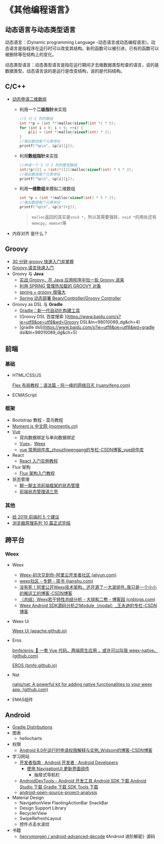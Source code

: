 # 《其他编程语言》



## 动态语言与动态类型语言

动态语言：(Dynamic programming Language -动态语言或动态编程语言)，动态语言是指程序在运行时可以改变其结构，新的函数可以被引进，已有的函数可以被删除等在结构上的变化。

动态类型语言：动态类型语言是指在运行期间才去做数据类型检查的语言，说的是数据类型，动态语言说的是运行是改变结构，说的是代码结构。





## C/C++

- [动态申请二维数组 ](https://blog.csdn.net/qq_41822235/article/details/81142107)

  - 利用一个**二级指针**来实现

    ```c
    //5 行 2 列的数组
    int **p = (int **)malloc(sizeof(int *) * 5);
    for (int i = 0; i < 5; ++i) {
        p[i] = (int *)malloc(sizeof(int) * 2);
    }
    //输出数组每个元素地址
    printf("%p\n", &p[i][j]);
    ```

  - 利用**数组指针**来实现

    ```c
    //申请一个 5 行 2 列的整型数组
    int(*p)[2] = (int(*)[2])malloc(sizeof(int) * 5 * 2);
    //输出数组每个元素地址
    printf("%p\n", &p[i][j]);
    ```

  - 利用**一维数组**来模拟二维数组

    ```c
    int *p = (int *)malloc(sizeof(int) * 5 * 2);
    //输出数组每个元素地址
    printf("%p\n", &p[i*2+j]);
    ```

    > `malloc`返回的其实是`void *`，所以其需要强转，`void *`的用处还有`memcpy`，`memset`等

- 内存对齐 是什么？





## Groovy

- [30 分钟 groovy 快速入门并掌握 ](https://www.cnblogs.com/amosli/p/3970810.html)
- [Groovy 语言快速入门 ](https://www.jianshu.com/p/e8dec95c4326)
- Groovy 与 **Java**
  - [实战 Groovy，在 Java 应用程序中加一些 Groovy 进来 ](https://www.ibm.com/developerworks/cn/java/j-pg05245/)
  - [利用 SPRING 管理热加载的 GROOVY 对象 ](https://palexu.github.io/posts/spring-dynamic-load-groovy-bean?hmsr=toutiao.io&utm_medium=toutiao.io&utm_source=toutiao.io)
  - [spring + groovy 很强大 ](https://blog.csdn.net/qq362228416/article/details/8811136)
  - [Spring 动态部署 Bean/Controller/Groovy Controller](https://jinnianshilongnian.iteye.com/blog/1999284)
- Groovy as DSL 与 **Gradle**
  - [Gradle：新一代自动化构建工具 ](http://hao.jobbole.com/gradle/)
  - [Groovy DSL 百度搜索 ](https://www.baidu.com/s?ie=utf8&oe=utf8&wd=Groovy DSL&tn=98010089_dg&ch=4)
  - [gradle dsl](https://www.baidu.com/s?ie=utf8&oe=utf8&wd=gradle dsl&tn=98010089_dg&ch=5)





## 前端

### 基础

- HTML/CSS/JS

  [Flex 布局教程：语法篇 - 阮一峰的网络日志 (ruanyifeng.com)](http://www.ruanyifeng.com/blog/2015/07/flex-grammar.html)

- ECMAScript

### 框架

- Bootstrap 教程 - 菜鸟教程
- [Moment.js 中文网 (momentjs.cn)](http://momentjs.cn/)
- [Vue](https://cn.vuejs.org/)
  - 双向数据绑定与单向数据绑定
  - [Vuex](https://vuex.vuejs.org/zh/)，[Weex](http://weex.apache.org/cn/)
  - [vue 常用组件库_zhouzhiwengang的专栏-CSDN博客_vue组件库](https://blog.csdn.net/zhouzhiwengang/article/details/72621219)
- React
  - [React 入门实例教程 ](http://www.ruanyifeng.com/blog/2015/03/react.html)
- Flux 架构
  - [Flux 架构入门教程 ](http://www.ruanyifeng.com/blog/2016/01/flux.html)
- 状态管理
  - [聊一聊主流前端框架的状态管理 ](https://www.cnblogs.com/axel10/archive/2018/03/15/8571757.html)
  - [前端状态管理请三思 ](https://juejin.im/post/59fd94475188254115703461)

### 其他

- [给 2019 前端的 5 个建议 ](https://juejin.im/post/5c617c576fb9a049e93d33a4)
- [浏览器原理系列 10 篇正式完结 ](https://juejin.im/post/5c6d3e026fb9a04a0d576f98)





## 跨平台

### Weex

- Weex
  - [Weex-初次见到你-阿里云开发者社区 (aliyun.com)](https://developer.aliyun.com/article/59341)
  - [weex社区 - 专题 - 简书 (jianshu.com)](https://www.jianshu.com/c/f152a6d31479)
  - [没有死！阿里公开Weex技术架构，还开源了一大波组件_我只是一个小小的搬运工的博客-CSDN博客](https://blog.csdn.net/zz901214/article/details/79168707)
  - [（总结）Weex若干特性总结分析 - 大球和二憨 - 博客园 (cnblogs.com)](https://www.cnblogs.com/lightsun/p/5880753.html)
  - [Weex Android SDK源码分析之Module（modal）_王永迪的专栏-CSDN博客](https://blog.csdn.net/walid1992/article/details/51706199)

- Weex Ui

  [Weex Ui (apache.github.io)](https://apache.github.io/incubator-weex-ui/#/)

* Eros

  [bmfe/eros: 📱 一套 Vue 代码，两端原生应用 ，或许可以叫我 weex-native。 (github.com)](https://github.com/bmfe/eros)

  [EROS (bmfe.github.io)](https://bmfe.github.io/eros-docs/#/?id=介绍)

* Nat

  [natjs/nat: A powerful kit for adding native functionalities to your weex app. (github.com)](https://github.com/natjs/nat)

* EMAS组件





## Android

- [Gradle Distributions](https://services.gradle.org/distributions)
- 图表
  - hellocharts
- 权限
  - [Android 6.0在运行时申请权限解释与实例_Widsom的博客-CSDN博客](https://blog.csdn.net/qq_33689414/article/details/52650803)
- 学习网站
  - [开发者指南 · Android 开发者 · Android Developers](https://developer.android.com/guide)
    - [使用 NavigationUI 更新界面组件 ](https://developer.android.com/guide/navigation/navigation-ui#add_a_navigation_drawer)
      - 抽屉式导航栏
  - [AndroidDevTools - Android 开发工具 Android SDK 下载 Android Studio 下载 Gradle 下载 SDK Tools 下载 ](https://www.androiddevtools.cn/)
  - [android-open-source-project-analysis](https://github.com/sucese/android-open-source-project-analysis)
- Material Design
  - NavigationView FlaotingActionBar SnackBar
  - Design Support Library
  - RecyclerView
  - SwipeRefreshLayout
  - 控件点击水波纹
- 书籍
  - [henrymorgen / android-advanced-decode](https://github.com/henrymorgen/android-advanced-decode)  《Android 进阶解密》源码